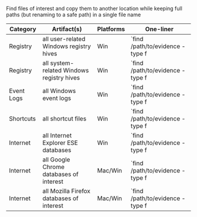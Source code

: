 Find files of interest and copy them to another location while keeping full paths (but renaming to a safe path) in a single file name

Category | Artifact(s) | Platforms | One-liner
--- | --- | --- | ---
Registry | all user-related Windows registry hives | Win | `find /path/to/evidence -type f | egrep -i '(usrclass\.dat$|ntuser\.dat$)' | while read line; do safe_name=$(echo $line | sed s'/[ \/()]/_/g'); cp "$line" "/path/to/save/registry_hives/$safe_name"; done`
Registry | all system-related Windows registry hives | Win | `find /path/to/evidence -type f | egrep -i '(software|system|security|sam|amcache.hve)$' | egrep -i '(Windows\/AppCompat\/Programs|Windows\/System32\/config)'| while read line; do safe_name=$(echo $line | sed s'/[ \/()]/_/g'); cp "$line" "/path/to/save/registry_hives/$safe_name"; done`
Event Logs | all Windows event logs | Win | `find /path/to/evidence -type f | egrep -i '(\.evt$|\.evtx$)' | while read line; do safe_name=$(echo $line | sed s'/[ \/()]/_/g'); cp "$line" "/path/to/save/event_logs/$safe_name"; done`
Shortcuts | all shortcut files | Win | `find /path/to/evidence -type f | egrep -i '(\.lnk$|(Automatic|Custom)Destination)' | while read line; do safe_name=$(echo $line | sed s'/[ \/()]/_/g'); cp "$line" "/path/to/save/shortcuts/$safe_name"; done`
Internet | all Internet Explorer ESE databases | Win | `find /path/to/evidence -type f | egrep -i '(WebCacheV.*\.dat)$' | while read line; do safe_name=$(echo $line | sed s'/[ \/()]/_/g'); cp "$line" "/path/to/save/internet/$safe_name"; done`
Internet | all Google Chrome databases of interest | Mac/Win | `find /path/to/evidence -type f | egrep -i '(History|Archived History|Cookies|Login Data|Top Sites|Web Data)$' | egrep '(\/Google\/Chrome\/Default|Google\/Chrome\/User Data\/Default)' | while read line; do safe_name=$(echo $line | sed s'/[ \/()]/_/g'); cp "$line" "/path/to/save/internet/$safe_name"; done`
Internet | all Mozilla Firefox databases of interest | Mac/Win | `find /path/to/evidence -type f | egrep -i '(cookies|downloads|formhistory|places|signons|permissions|addons|extensions|content-prefs|healthreport|webappstore)\.sqlite$' | egrep -i '(Firefox\/Profiles)' | while read line; do safe_name=$(echo $line | sed s'/[ \/()]/_/g'); cp "$line" "/path/to/save/internet/$safe_name"; done`
